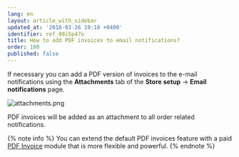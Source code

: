 ```yaml
---
lang: en
layout: article_with_sidebar
updated_at: '2018-03-26 19:18 +0400'
identifier: ref_08i5p47o
title: How to add PDF invoices to email notifications?
order: 100
published: false
---
```

If necessary you can add a PDF version of invoices to the e-mail notifications using the **Attachments** tab of the **Store setup** -> **Email notifications** page. 

![attachments.png]({{site.baseurl}}/attachments/ref_5QLrLCu7/attachments.png)

PDF invoices will be added as an attachment to all order related notifications.

{% note info %}
You can extend the default PDF invoices feature with a paid [PDF Invoice](https://market.x-cart.com/addons/PDF-Invoice.html "eMail Notifications: Set Up and Maintenance") module that is more flexible and powerful.
{% endnote %}
